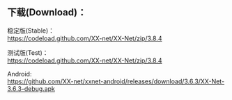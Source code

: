 
## 下载(Download)：
稳定版(Stable)：  
https://codeload.github.com/XX-net/XX-Net/zip/3.8.4


测试版(Test)：  
https://codeload.github.com/XX-net/XX-Net/zip/3.8.4


Android:  
https://github.com/XX-net/xxnet-android/releases/download/3.6.3/XX-Net-3.6.3-debug.apk
